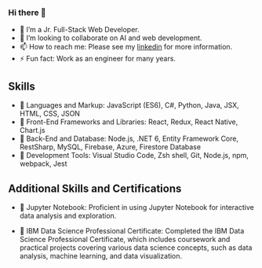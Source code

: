 ### Hi there 👋

<!--
**nancyliqn91/nancyliqn91** is a ✨ _special_ ✨ repository because its `README.md` (this file) appears on your GitHub profile.
-->

- 🔭 I’m a Jr. Full-Stack Web Developer.
- 👯 I’m looking to collaborate on AI and web development.
- 📫 How to reach me: Please see my [linkedin](www.linkedin.com/in/qian-li-calla) for more information.
- ⚡ Fun fact: Work as an engineer for many years.

## Skills
- 🌱 Languages and Markup: JavaScript (ES6), C#, Python, Java, JSX, HTML, CSS, JSON
- 🌱 Front-End Frameworks and Libraries: React, Redux, React Native, Chart.js 
- 🌱 Back-End and Database: Node.js, .NET 6, Entity Framework Core, RestSharp, MySQL, Firebase, Azure, Firestore Database
- 🌱 Development Tools: Visual Studio Code, Zsh shell, Git, Node.js, npm, webpack, Jest
## Additional Skills and Certifications

- 🌱 Jupyter Notebook: Proficient in using Jupyter Notebook for interactive data analysis and exploration.

- 🌱 IBM Data Science Professional Certificate: Completed the IBM Data Science Professional Certificate, which includes coursework and practical projects covering various data science concepts, such as data analysis, machine learning, and data visualization.
